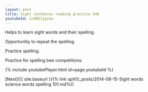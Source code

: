 ```yaml
---
layout: post
title: Sight sentences reading practice 548
youtubeId: icUN53jpzow
---
```

 
 
Helps to learn sight words and their spelling.

Opportunitiy to repeat the spelling. 

Practice spelling. 
 
Practice for spelling bee competitions. 
 
{% include youtubePlayer.html id=page.youtubeId %}
 
 

[Next]({{ site.baseurl }}{% link  split1/_posts/2014-08-15-Sight words science words spelling 101.md%})
 

